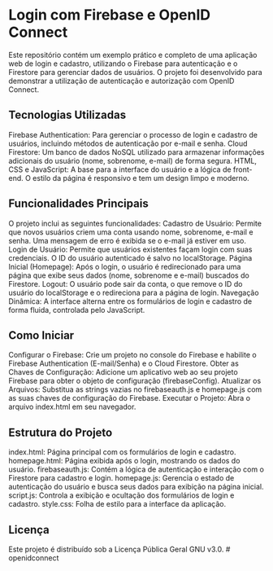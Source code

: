 # Login com Firebase e OpenID Connect
 
Este repositório contém um exemplo prático e completo de uma aplicação web de login e cadastro, utilizando o Firebase para autenticação e o Firestore para gerenciar dados de usuários. O projeto foi desenvolvido para demonstrar a utilização de autenticação e autorização com OpenID Connect.
 
## Tecnologias Utilizadas
 
Firebase Authentication: Para gerenciar o processo de login e cadastro de usuários, incluindo métodos de autenticação por e-mail e senha.
Cloud Firestore: Um banco de dados NoSQL utilizado para armazenar informações adicionais do usuário (nome, sobrenome, e-mail) de forma segura.
HTML, CSS e JavaScript: A base para a interface do usuário e a lógica de front-end. O estilo da página é responsivo e tem um design limpo e moderno.
 
## Funcionalidades Principais
 
O projeto inclui as seguintes funcionalidades:
Cadastro de Usuário: Permite que novos usuários criem uma conta usando nome, sobrenome, e-mail e senha. Uma mensagem de erro é exibida se o e-mail já estiver em uso.
Login de Usuário: Permite que usuários existentes façam login com suas credenciais. O ID do usuário autenticado é salvo no localStorage.
Página Inicial (Homepage): Após o login, o usuário é redirecionado para uma página que exibe seus dados (nome, sobrenome e e-mail) buscados do Firestore.
Logout: O usuário pode sair da conta, o que remove o ID do usuário do localStorage e o redireciona para a página de login.
Navegação Dinâmica: A interface alterna entre os formulários de login e cadastro de forma fluida, controlada pelo JavaScript.
 
## Como Iniciar
 
Configurar o Firebase: Crie um projeto no console do Firebase e habilite o Firebase Authentication (E-mail/Senha) e o Cloud Firestore.
Obter as Chaves de Configuração: Adicione um aplicativo web ao seu projeto Firebase para obter o objeto de configuração (firebaseConfig).
Atualizar os Arquivos: Substitua as strings vazias no firebaseauth.js e homepage.js com as suas chaves de configuração do Firebase.
Executar o Projeto: Abra o arquivo index.html em seu navegador.
 
## Estrutura do Projeto
 
index.html: Página principal com os formulários de login e cadastro.
homepage.html: Página exibida após o login, mostrando os dados do usuário.
firebaseauth.js: Contém a lógica de autenticação e interação com o Firestore para cadastro e login.
homepage.js: Gerencia o estado de autenticação do usuário e busca seus dados para exibição na página inicial.
script.js: Controla a exibição e ocultação dos formulários de login e cadastro.
style.css: Folha de estilo para a interface da aplicação.
 
## Licença
 
Este projeto é distribuído sob a Licença Pública Geral GNU v3.0.
#   o p e n i d c o n n e c t  
 